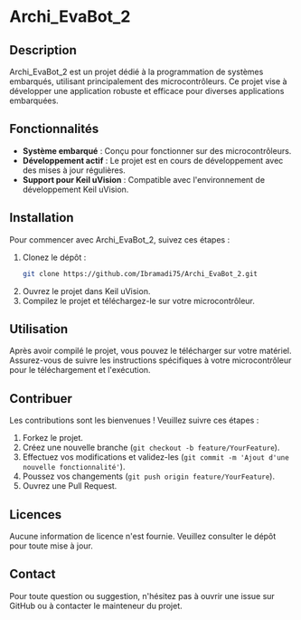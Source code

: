 # Archi_EvaBot_2

## Description
Archi_EvaBot_2 est un projet dédié à la programmation de systèmes embarqués, utilisant principalement des microcontrôleurs. Ce projet vise à développer une application robuste et efficace pour diverses applications embarquées.

## Fonctionnalités
- **Système embarqué** : Conçu pour fonctionner sur des microcontrôleurs.
- **Développement actif** : Le projet est en cours de développement avec des mises à jour régulières.
- **Support pour Keil uVision** : Compatible avec l'environnement de développement Keil uVision.

## Installation
Pour commencer avec Archi_EvaBot_2, suivez ces étapes :

1. Clonez le dépôt :
   ```bash
   git clone https://github.com/Ibramadi75/Archi_EvaBot_2.git
   ```
2. Ouvrez le projet dans Keil uVision.
3. Compilez le projet et téléchargez-le sur votre microcontrôleur.

## Utilisation
Après avoir compilé le projet, vous pouvez le télécharger sur votre matériel. Assurez-vous de suivre les instructions spécifiques à votre microcontrôleur pour le téléchargement et l'exécution.

## Contribuer
Les contributions sont les bienvenues ! Veuillez suivre ces étapes :

1. Forkez le projet.
2. Créez une nouvelle branche (`git checkout -b feature/YourFeature`).
3. Effectuez vos modifications et validez-les (`git commit -m 'Ajout d'une nouvelle fonctionnalité'`).
4. Poussez vos changements (`git push origin feature/YourFeature`).
5. Ouvrez une Pull Request.

## Licences
Aucune information de licence n'est fournie. Veuillez consulter le dépôt pour toute mise à jour.

## Contact
Pour toute question ou suggestion, n'hésitez pas à ouvrir une issue sur GitHub ou à contacter le mainteneur du projet.

